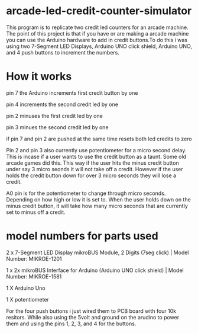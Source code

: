 # arcade-led-credit-counter-simulator
This program is to replicate two credit led counters for an arcade machine. The point of this project is that if you have or are making a arcade machine you can use the Arduino hardware to add in credit buttons.To do this i was using two 7-Segment LED Displays, Arduino UNO click shield, Arduino UNO, and 4 push buttons to increment the numbers.
 

 
# How it works
pin 7  the Arduino increments first credit button by one

pin 4 increments the second credit led by one

pin 2 minuses the first credit led by one

pin 3 minues the second credit led by one

if pin 7 and pin 2 are pushed at the same time resets both led credits to zero

Pin 2 and pin 3 also currently use potentiometer for a micro second delay. This is incase if a user wants to use the credit button as a taunt. Some old arcade games did this. This way if the user hits the minus credit button under say 3 micro seonds it will not take off a credit. However if the user holds the credit button down for over 3 micro seconds they will lose a credit.

A0 pin is for the potentiometer to change through micro seconds. Depending on how high or low it is set to. When the user holds down on the minus credit button, it will take how many micro seconds that are currently set to minus off a credit. 

# model numbers for parts used

2 x	7-Segment LED Display mikroBUS Module, 2 Digits (7seg click) | Model Number: MIKROE-1201 

1 x	2x mikroBUS Interface for Arduino (Arduino UNO click shield) | Model Number: MIKROE-1581 

1 X Arduino Uno

1 X potentiometer

For the four push buttons i just wired them to PCB board with four 10k resitors. While also using the 5volt and ground on the arudino to power them and using the pins 1, 2, 3, and 4 for the buttons.

